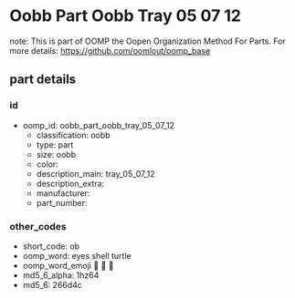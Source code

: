 # Oobb Part Oobb Tray 05 07 12  

note: This is part of OOMP the Oopen Organization Method For Parts. For more details: https://github.com/oomlout/oomp_base

##  part details





### id
* oomp_id: oobb_part_oobb_tray_05_07_12
  * classification: oobb
  * type: part
  * size: oobb
  * color: 
  * description_main: tray_05_07_12
  * description_extra: 
  * manufacturer: 
  * part_number: 

### other_codes
* short_code: ob
* oomp_word: eyes shell turtle
* oomp_word_emoji :eyes: :shell: :turtle:
* md5_6_alpha: 1hz64
* md5_6: 266d4c